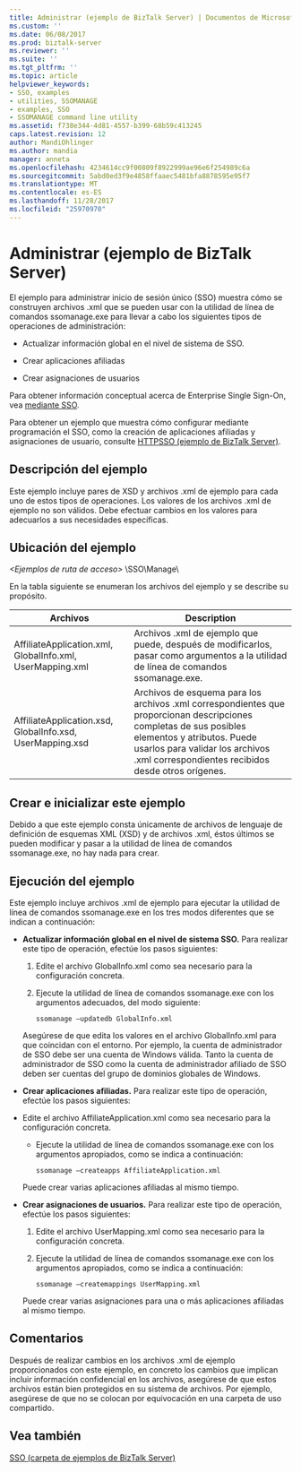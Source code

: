 ```yaml
---
title: Administrar (ejemplo de BizTalk Server) | Documentos de Microsoft
ms.custom: ''
ms.date: 06/08/2017
ms.prod: biztalk-server
ms.reviewer: ''
ms.suite: ''
ms.tgt_pltfrm: ''
ms.topic: article
helpviewer_keywords:
- SSO, examples
- utilities, SSOMANAGE
- examples, SSO
- SSOMANAGE command line utility
ms.assetid: f738e344-4d81-4557-b399-68b59c413245
caps.latest.revision: 12
author: MandiOhlinger
ms.author: mandia
manager: anneta
ms.openlocfilehash: 4234614cc9f00809f8922999ae96e6f254989c6a
ms.sourcegitcommit: 5abd0ed3f9e4858ffaaec5481bfa8878595e95f7
ms.translationtype: MT
ms.contentlocale: es-ES
ms.lasthandoff: 11/28/2017
ms.locfileid: "25970970"
---
```

# <a name="manage-biztalk-server-sample"></a>Administrar (ejemplo de BizTalk Server)
El ejemplo para administrar inicio de sesión único (SSO) muestra cómo se construyen archivos .xml que se pueden usar con la utilidad de línea de comandos ssomanage.exe para llevar a cabo los siguientes tipos de operaciones de administración:  
  
-   Actualizar información global en el nivel de sistema de SSO.  
  
-   Crear aplicaciones afiliadas  
  
-   Crear asignaciones de usuarios  
  
 Para obtener información conceptual acerca de Enterprise Single Sign-On, vea [mediante SSO](../core/using-sso.md).  
  
 Para obtener un ejemplo que muestra cómo configurar mediante programación el SSO, como la creación de aplicaciones afiliadas y asignaciones de usuario, consulte [HTTPSSO (ejemplo de BizTalk Server)](../core/httpsso-biztalk-server-sample.md).  
  
## <a name="what-this-sample-does"></a>Descripción del ejemplo  
 Este ejemplo incluye pares de XSD y archivos .xml de ejemplo para cada uno de estos tipos de operaciones. Los valores de los archivos .xml de ejemplo no son válidos. Debe efectuar cambios en los valores para adecuarlos a sus necesidades específicas.  
  
## <a name="where-to-find-this-sample"></a>Ubicación del ejemplo  
 *\<Ejemplos de ruta de acceso\>* \SSO\Manage\  
  
 En la tabla siguiente se enumeran los archivos del ejemplo y se describe su propósito.  
  
|Archivos|Description|  
|---------------|-----------------|  
|AffiliateApplication.xml, GlobalInfo.xml, UserMapping.xml|Archivos .xml de ejemplo que puede, después de modificarlos, pasar como argumentos a la utilidad de línea de comandos ssomanage.exe.|  
|AffiliateApplication.xsd, GlobalInfo.xsd, UserMapping.xsd|Archivos de esquema para los archivos .xml correspondientes que proporcionan descripciones completas de sus posibles elementos y atributos. Puede usarlos para validar los archivos .xml correspondientes recibidos desde otros orígenes.|  
  
## <a name="building-and-initializing-this-sample"></a>Crear e inicializar este ejemplo  
 Debido a que este ejemplo consta únicamente de archivos de lenguaje de definición de esquemas XML (XSD) y de archivos .xml, éstos últimos se pueden modificar y pasar a la utilidad de línea de comandos ssomanage.exe, no hay nada para crear.  
  
## <a name="running-this-sample"></a>Ejecución del ejemplo  
 Este ejemplo incluye archivos .xml de ejemplo para ejecutar la utilidad de línea de comandos ssomanage.exe en los tres modos diferentes que se indican a continuación:  
  
-   **Actualizar información global en el nivel de sistema SSO.** Para realizar este tipo de operación, efectúe los pasos siguientes:  
  
    1.  Edite el archivo GlobalInfo.xml como sea necesario para la configuración concreta.  
  
    2.  Ejecute la utilidad de línea de comandos ssomanage.exe con los argumentos adecuados, del modo siguiente:  
  
        ```  
        ssomanage –updatedb GlobalInfo.xml  
        ```  
  
     Asegúrese de que edita los valores en el archivo GlobalInfo.xml para que coincidan con el entorno. Por ejemplo, la cuenta de administrador de SSO debe ser una cuenta de Windows válida. Tanto la cuenta de administrador de SSO como la cuenta de administrador afiliado de SSO deben ser cuentas del grupo de dominios globales de Windows.  
  
-   **Crear aplicaciones afiliadas.** Para realizar este tipo de operación, efectúe los pasos siguientes:  
  
-   Edite el archivo AffiliateApplication.xml como sea necesario para la configuración concreta.  
  
    -   Ejecute la utilidad de línea de comandos ssomanage.exe con los argumentos apropiados, como se indica a continuación:  
  
        ```  
        ssomanage –createapps AffiliateApplication.xml  
        ```  
  
     Puede crear varias aplicaciones afiliadas al mismo tiempo.  
  
-   **Crear asignaciones de usuarios.** Para realizar este tipo de operación, efectúe los pasos siguientes:  
  
    1.  Edite el archivo UserMapping.xml como sea necesario para la configuración concreta.  
  
    2.  Ejecute la utilidad de línea de comandos ssomanage.exe con los argumentos apropiados, como se indica a continuación:  
  
        ```  
        ssomanage –createmappings UserMapping.xml  
        ```  
  
     Puede crear varias asignaciones para una o más aplicaciones afiliadas al mismo tiempo.  
  
## <a name="comments"></a>Comentarios  
 Después de realizar cambios en los archivos .xml de ejemplo proporcionados con este ejemplo, en concreto los cambios que implican incluir información confidencial en los archivos, asegúrese de que estos archivos están bien protegidos en su sistema de archivos. Por ejemplo, asegúrese de que no se colocan por equivocación en una carpeta de uso compartido.  
  
## <a name="see-also"></a>Vea también  
 [SSO (carpeta de ejemplos de BizTalk Server)](../core/sso-biztalk-server-samples-folder.md)